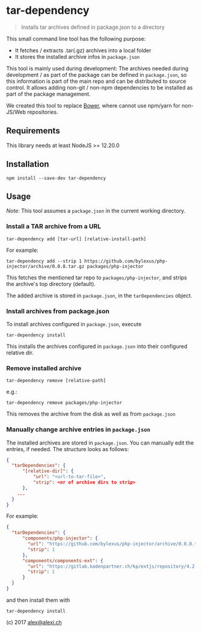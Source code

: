 tar-dependency
======================

> Installs tar archives defined in package.json to a directory

This small command line tool has the following purpose:

* It fetches / extracts .tar(.gz) archives into a local folder
* It stores the installed archive infos in `package.json`

This tool is mainly used during development: The archives needed during development / as part of the package can
be defined in `package.json`, so this information is part of the main repo and can be distributed to source control.
It allows adding non-git / non-npm dependencies to be installed as part of the package management.

We created this tool to replace [Bower](https://bower.io/), where cannot use npm/yarn for non-JS/Web repositories.

Requirements
-------------

This library needs at least NodeJS >= 12.20.0

Installation
-------------

`npm install --save-dev tar-dependency`

Usage
-----

*Note*: This tool assumes a `package.json` in the current working directory.

### Install a TAR archive from a URL

`tar-dependency add [tar-url] [relative-install-path]`

For example:

`tar-dependency add --strip 1 https://github.com/bylexus/php-injector/archive/0.0.8.tar.gz packages/php-injector`

This fetches the mentioned tar repo to `packages/php-injector`, and strips the archive's top directory (default).

The added archive is stored in `package.json`, in the `tarDependencies` object.

### Install archives from package.json

To install archives configured in `package.json`, execute

`tar-dependency install`

This installs the archives configured in `package.json` into their configured relative dir.

### Remove installed archive

`tar-dependency remove [relative-path]`

e.g.:

`tar-dependency remove packages/php-injector`

This removes the archive from the disk as well as from `package.json`

### Manually change archive entries in `package.json`

The installed archives are stored in `package.json`. You can manually edit the entries, if needed. The structure looks as follows:

```json
{
  "tarDependencies": {
      "[relative-dir]": {
          "url": "<url-to-tar-file>",
          "strip": <nr of archive dirs to strip>
      },
    ...
  }
}
```

For example:

```json
{
  "tarDependencies": {
      "components/php-injector": {
        "url": "https://github.com/bylexus/php-injector/archive/0.0.8.tar.gz",
        "strip": 1
      },
      "components/components-ext": {
        "url": "https://gitlab.kadenpartner.ch/kp/extjs/repository/4.2.6-min/archive.tgz?private_token=abcdefg",
        "strip": 1
      }
  }
}
```
and then install them with

`tar-dependency install`



(c) 2017 alex@alexi.ch
